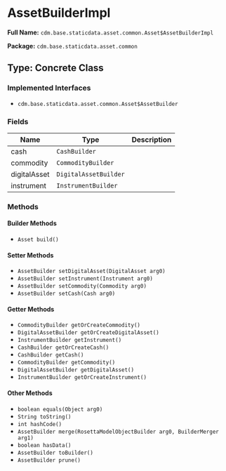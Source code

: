 # AssetBuilderImpl

**Full Name:** `cdm.base.staticdata.asset.common.Asset$AssetBuilderImpl`

**Package:** `cdm.base.staticdata.asset.common`

## Type: Concrete Class

### Implemented Interfaces

- `cdm.base.staticdata.asset.common.Asset$AssetBuilder`

### Fields

| Name | Type | Description |
|------|------|-------------|
| cash | `CashBuilder` |  |
| commodity | `CommodityBuilder` |  |
| digitalAsset | `DigitalAssetBuilder` |  |
| instrument | `InstrumentBuilder` |  |

### Methods

#### Builder Methods

- `Asset build()`

#### Setter Methods

- `AssetBuilder setDigitalAsset(DigitalAsset arg0)`
- `AssetBuilder setInstrument(Instrument arg0)`
- `AssetBuilder setCommodity(Commodity arg0)`
- `AssetBuilder setCash(Cash arg0)`

#### Getter Methods

- `CommodityBuilder getOrCreateCommodity()`
- `DigitalAssetBuilder getOrCreateDigitalAsset()`
- `InstrumentBuilder getInstrument()`
- `CashBuilder getOrCreateCash()`
- `CashBuilder getCash()`
- `CommodityBuilder getCommodity()`
- `DigitalAssetBuilder getDigitalAsset()`
- `InstrumentBuilder getOrCreateInstrument()`

#### Other Methods

- `boolean equals(Object arg0)`
- `String toString()`
- `int hashCode()`
- `AssetBuilder merge(RosettaModelObjectBuilder arg0, BuilderMerger arg1)`
- `boolean hasData()`
- `AssetBuilder toBuilder()`
- `AssetBuilder prune()`

